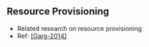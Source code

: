 ## Resource Provisioning

- Related research on resource provisioning
- Ref: [[Garg-2014]](http://www.buyya.com/papers/HeterogenousWorkloadCloud-ICA3PP2011.pdf)
